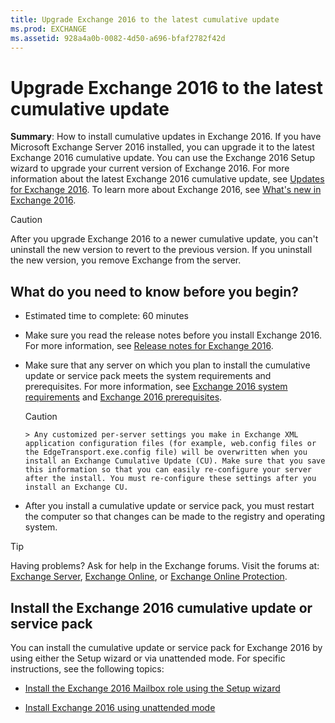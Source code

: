 ```yaml
---
title: Upgrade Exchange 2016 to the latest cumulative update
ms.prod: EXCHANGE
ms.assetid: 928a4a0b-0082-4d50-a696-bfaf2782f42d
---
```



# Upgrade Exchange 2016 to the latest cumulative update
 **Summary**: How to install cumulative updates in Exchange 2016.
If you have Microsoft Exchange Server 2016 installed, you can upgrade it to the latest Exchange 2016 cumulative update. You can use the Exchange 2016 Setup wizard to upgrade your current version of Exchange 2016. For more information about the latest Exchange 2016 cumulative update, see  [Updates for Exchange 2016](updates-for-exchange-2016.md). To learn more about Exchange 2016, see  [What's new in Exchange 2016](what-s-new-in-exchange-2016.md).
  
    
    


> [!CAUTION]
> After you upgrade Exchange 2016 to a newer cumulative update, you can't uninstall the new version to revert to the previous version. If you uninstall the new version, you remove Exchange from the server. 
  
    
    


## What do you need to know before you begin?


- Estimated time to complete: 60 minutes
    
  
- Make sure you read the release notes before you install Exchange 2016. For more information, see  [Release notes for Exchange 2016](release-notes-for-exchange-2016.md).
    
  
- Make sure that any server on which you plan to install the cumulative update or service pack meets the system requirements and prerequisites. For more information, see  [Exchange 2016 system requirements](exchange-2016-system-requirements.md) and [Exchange 2016 prerequisites](exchange-2016-prerequisites.md).
    
    > [!CAUTION]
      > Any customized per-server settings you make in Exchange XML application configuration files (for example, web.config files or the EdgeTransport.exe.config file) will be overwritten when you install an Exchange Cumulative Update (CU). Make sure that you save this information so that you can easily re-configure your server after the install. You must re-configure these settings after you install an Exchange CU. 
- After you install a cumulative update or service pack, you must restart the computer so that changes can be made to the registry and operating system.
    
  

> [!TIP]
> Having problems? Ask for help in the Exchange forums. Visit the forums at:  [Exchange Server](https://go.microsoft.com/fwlink/p/?linkId=60612),  [Exchange Online](https://go.microsoft.com/fwlink/p/?linkId=267542), or  [Exchange Online Protection](https://go.microsoft.com/fwlink/p/?linkId=285351). 
  
    
    


## Install the Exchange 2016 cumulative update or service pack

You can install the cumulative update or service pack for Exchange 2016 by using either the Setup wizard or via unattended mode. For specific instructions, see the following topics:
  
    
    

-  [Install the Exchange 2016 Mailbox role using the Setup wizard](install-the-exchange-2016-mailbox-role-using-the-setup-wizard.md)
    
  
-  [Install Exchange 2016 using unattended mode](install-exchange-2016-using-unattended-mode.md)
    
  

